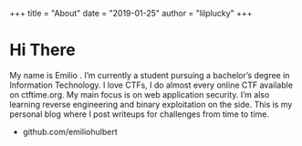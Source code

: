 +++
title = "About"
date = "2019-01-25"
author = "lilplucky"
+++

# **Hi There**

My name is Emilio . I’m currently a student pursuing a bachelor’s degree in Information Technology.
I love CTFs, I do almost every online CTF available on ctftime.org. My main focus is on web application security. I’m also learning reverse engineering and binary exploitation on the side.
This is my personal blog where I post writeups for challenges from time to time.


<!-- **may u needs ✨** -->

- github.com/emiliohulbert

